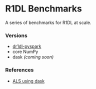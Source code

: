 # R1DL Benchmarks

A series of benchmarks for R1DL at scale.

### Versions

 - [dr1dl-pyspark](https://github.com/quinngroup/dr1dl-pyspark/blob/master/R1DL_Spark.py)
 - core NumPy
 - dask *(coming soon)*

### References

 - [ALS using dask](https://gist.github.com/mrocklin/017f78ce52d265b6d72828fb29e5619c)